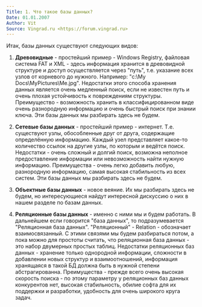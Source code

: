 ```yaml
---
Title: 1. Что такое базы данных?
Date: 01.01.2007
Author: Vit
Source: Vingrad.ru <https://forum.vingrad.ru>
---
```



Итак, базы данных существуют следующих видов:

1. **Древовидные** - простейший пример - Windows Registry, файловая система
FAT и XML - здесь информация хранится в древовидной структуре и доступ
осуществляется через "путь", т.е. указание всех узлов от корневого до
нужного. Например: "c:\\My Docs\\MyPictures\\Me.jpg". Недостатки этого
способа хранения данных является очень медленный поиск, если не известен
путь и очень плохая устойчивость к повреждениям структуры.
Преимущество - возможность хранить в классифицированном виде очень разнородную
информацию и очень быстрый поиск при знании ключа. Эти базы данных мы
разбирать здесь не будем.

2. **Сетевые базы данных** - простейший пример - интернет. Т.е. существуют
узлы, обособленные друг от друга, содержащие определённую информацию.
Каждый узел представляет какое-то количество ссылок на другие узлы, по
которым и ведётся поиск. Недостатки - очень сложный и долгий поиск,
возможна неполное предоставление информации или невозможность найти
нужную информацию. Преимущества - очень легко добавить любую,
разнородную информацию, самая высокая стабильность из всех систем. Эти
базы данных мы разбирать здесь не будем.

3. **Объектные базы данных** - новое веяние. Их мы разбирать здесь не будем,
но интересующиеся найдут интересной дискуссию о них в нашем разделе по
базам данных.

4. **Реляционные базы данных** - именно с ними мы и будем работать. В
дальнейшем если говорится "база данных", то подразумевается
"Реляционная база данных". "Реляционный" - Relation - обозначает
взаимосвязанный. С этими связями мы будем разбираться потом, а пока
можно для простоты считать, что реляционная база данных - это набор
двумерных простых таблиц. Недостатки реляционных баз данных - хранение
только однородной информации, сложности в добавлении новых структур и
взаимоотношений, информация хранящаяся в такой БД должна быть в нужной
степени абстрагированна. Преимущества - прежде всего очень высокая
скорость поиска - по этому параметру у реляционных баз данных
конкурентов нет, высокая стабильность, обилие софта для их поддержки и
разработки, удобность для очень широкого круга задач.

 
